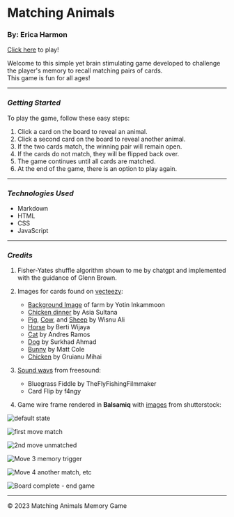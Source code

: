 # Matching Animals
### By: Erica Harmon

[Click here](https://matching-animals.surge.sh/) to play!

Welcome to this simple yet brain stimulating game developed to challenge the player's memory to recall matching pairs of cards. </br>This game is fun for all ages!
***
### **_Getting Started_**
To play the game, follow these easy steps:
1. Click a card on the board to reveal an animal.
2. Click a second card on the board to reveal another animal.
3. If the two cards match, the winning pair will remain open.
4. If the cards do not match, they will be flipped back over.
5. The game continues until all cards are matched. 
6. At the end of the game, there is an option to play again.
***
### **_Technologies Used_**
- Markdown
- HTML
- CSS
- JavaScript
***
### **_Credits_**
1. Fisher-Yates shuffle algorithm shown to me by chatgpt and implemented with the guidance of Glenn Brown.

2. Images for cards found on [vecteezy](https://www.vecteezy.com/):
    - [Background Image](https://www.vecteezy.com/vector-art/692349-farm-fields-in-minimal-and-flat-art-work-style) of farm by Yotin Inkammoon
    - [Chicken dinner](https://www.vecteezy.com/vector-art/23014884-chicken-wings-and-ketchup-plate-illustration) by Asia Sultana
    - [Pig](https://www.vecteezy.com/vector-art/8934824-cute-pig-cartoon-vector-cartoon), [Cow](https://www.vecteezy.com/vector-art/8934810-cute-cow-cartoon-illustration), and [Sheep](https://www.vecteezy.com/vector-art/8934820-cute-sheep-cartoon-vector-illustratuion) by Wisnu Ali
    - [Horse](https://www.vecteezy.com/vector-art/7797384-horse-vector-for-coloring-book) by Berti Wijaya
    - [Cat](https://www.vecteezy.com/vector-art/4218321-cute-cat-white-pet-cartoon-character) by Andres Ramos
    - [Dog](https://www.vecteezy.com/vector-art/20296472-dog-realistic-vector-illustration-isolated-on-white-background) by Surkhad Ahmad
    - [Bunny](https://www.vecteezy.com/vector-art/8934820-cute-sheep-cartoon-vector-illustratuion) by Matt Cole
    - [Chicken](https://www.vecteezy.com/vector-art/13266220-cartoon-vector-chicken-on-white-background-vector-hen) by Gruianu Mihai

4. [Sound wavs](https://freesound.org/) from freesound:
    - Bluegrass Fiddle by TheFlyFishingFilmmaker
    - Card Flip by f4ngy

5. Game wire frame rendered in **Balsamiq** with [images](https://www.shutterstock.com/image-vector/animal-icons-260nw-493538731.jpg) from shutterstock:

![default state](https://github.com/harmonica23/matching_animals/assets/150699243/1c93c526-f725-4d74-8b10-34b703454cf8)

![first move match](https://github.com/harmonica23/matching_animals/assets/150699243/bd297439-b02d-4dd1-ad52-3384ec8678c9)

![2nd move unmatched](https://github.com/harmonica23/matching_animals/assets/150699243/ca66decc-dbc1-486c-b50c-999fc18d4252)

![Move 3 memory trigger](https://github.com/harmonica23/matching_animals/assets/150699243/750796b5-c9c8-4b54-8f5d-c7f8f77b7e3a)

![Move 4 another match, etc](https://github.com/harmonica23/matching_animals/assets/150699243/b319bb89-e3f8-4cee-a7de-2a9e3f71dfed)

![Board complete - end game](https://github.com/harmonica23/matching_animals/assets/150699243/f777381a-3e15-455b-86b1-b780a17767db)

***
&copy; 2023 Matching Animals Memory Game
